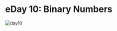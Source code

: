 # eDay 10: Binary Numbers
![day10](https://user-images.githubusercontent.com/128070861/233337000-0d47685b-f130-4035-a31a-eb25b44d708a.PNG)
